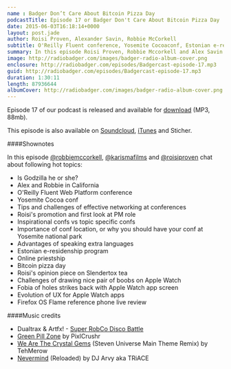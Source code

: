 ```yaml
---
name : Badger Don’t Care About Bitcoin Pizza Day
podcastTitle: Episode 17 or Badger Don't Care About Bitcoin Pizza Day
date: 2015-06-03T16:18:14+0000
layout: post.jade
author: Roisi Proven, Alexander Savin, Robbie McCorkell
subtitle: O'Reilly Fluent conference, Yosemite Cocoaconf, Estonian e-residenship, Bitcoin pizza day, Apple Watch apps UX evolution, Firefox OS Flame phone live review
summary: In this episode Roisi Proven, Robbie Mccorkell and Alex Savin talk about O'Reilly Fluent conference in San Francisco, Cocoaconf in Yosemite national park, share tips on effective networking when attending confs, Estonian electronic residenship , Bitcoin pizza day, evolution of Apple Watch apps UX, as well as doing live review of the Firefox OS Flame reference device. For full shownotes and links check our website http://www.radiobadger.com
image: http://radiobadger.com/images/badger-radio-album-cover.png
enclosure: http://radiobadger.com/episodes/Badgercast-episode-17.mp3
guid: http://radiobadger.com/episodes/Badgercast-episode-17.mp3
duration: 1:30:11
length: 87936644
albumCover: http://radiobadger.com/images/badger-radio-album-cover.png
---
```


Episode 17 of our podcast is released and available for [download](http://radiobadger.com/episodes/Badgercast-episode-17.mp3) (MP3, 88mb).

This episode is also available on [Soundcloud](https://soundcloud.com/radiobadger/radio-badger-podcast-episode-17), [iTunes](https://itunes.apple.com/gb/podcast/radio-badger-tech-podcast/id918884643?mt=2) and Sticher.

####Shownotes

In this episode [@robbiemccorkell](https://twitter.com/robbiemccorkell), [@karismafilms](https://twitter.com/karismafilms) and [@roisiproven](https://twitter.com/roisiproven) chat about following hot topics:

* Is Godzilla he or she?
* Alex and Robbie in California
* O'Reilly Fluent Web Platform conference
* Yosemite Cocoa conf
* Tips and challenges of effective networking at conferences
* Roisi's promotion and first look at PM role
* Inspirational confs vs topic specific confs
* Importance of conf location, or why you should have your conf at Yosemite national park
* Advantages of speaking extra languages
* Estonian e-residenship program
* Online priestship
* Bitcoin pizza day
* Roisi's opinion piece on Slendertox tea
* Challenges of drawing nice pair of boobs on Apple Watch
* Fobia of holes strikes back with Apple Watch app screen
* Evolution of UX for Apple Watch apps
* Firefox OS Flame reference phone live review

####Music credits

* Dualtrax & Artfx! - [Super RobCo Disco Battle](https://soundcloud.com/dualtrax/dualtrax-artfx-super-robco)
* [Green Pill Zone](https://soundcloud.com/pixlcrushr/green-pill-zone-2008) by PixlCrushr
* [We Are The Crystal Gems](https://soundcloud.com/tehmerow/we-are-the-crystal-gems-steven-universe-main-theme-remix) (Steven Universe Main Theme Remix) by TehMerow
* [Nevermind](https://soundcloud.com/deejay-arvy/triace-nevermind-reloaded) (Reloaded) by DJ Arvy aka TRiACE
